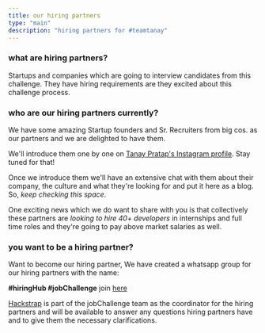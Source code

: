 ```yaml
---
title: our hiring partners
type: "main"
description: "hiring partners for #teamtanay"
---
```


### what are hiring partners?

Startups and companies which are going to interview candidates from this challenge. They have hiring requirements are they excited about this challenge process.

### who are our hiring partners currently?

We have some amazing Startup founders and Sr. Recruiters from big cos. as our partners and we are delighted to have them.

We'll introduce them one by one on [Tanay Pratap's Instagram profile](https://instagram.com/tanaypratap). Stay tuned for that!

Once we introduce them we'll have an extensive chat with them about their company, the culture and what they're looking for and put it here as a blog. So, _keep checking this space_.

One exciting news which we do want to share with you is that collectively these partners are _looking to hire 40+ developers_ in internships and full time roles and they're going to pay above market salaries as well.

### you want to be a hiring partner?

Want to become our hiring partner, We have created a whatsapp group for our hiring partners with the name:  

**#hiringHub #jobChallenge** join [here](http://shorturl.at/buIOP)

[Hackstrap](hackstrap.com) is part of the jobChallenge team as the coordinator for the hiring partners and will be available to answer any questions hiring partners have and to give them the necessary clarifications.
